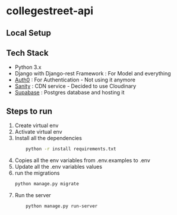 # collegestreet-api

## Local Setup


## Tech Stack

 - Python 3.x 
 - Django with Django-rest Framework : For Model and everything
 - [Auth0](https://auth0.com/) : For Authentication - Not using it anymore
 - [Sanity](https://www.sanity.io/) : CDN service -  Decided to use Cloudinary
 - [Supabase](https://supabase.com/) : Postgres database and hosting it

 ## Steps to run

 1. Create virtual env
 2. Activate virtual env
 3. Install all the dependencies
    ```bash
        python -r install requirements.txt
    ```
4. Copies all the env variables from .env.examples to .env
5. Update all the .env variables values
6. run the migrations
    ```bash
    python manage.py migrate
    ```
7. Run the server
    ```bash
        python manage.py run-server
    ```